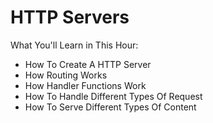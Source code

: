 # HTTP Servers

What You'll Learn in This Hour:

* How To Create A HTTP Server
* How Routing Works
* How Handler Functions Work
* How To Handle Different Types Of Request
* How To Serve Different Types Of Content


